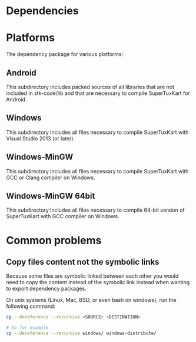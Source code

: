 Dependencies
============

# Platforms
The dependency package for various platforms:

## Android
This subdirectory includes packed sources of all libraries that are not included
in stk-code/lib and that are necessary to compile SuperTuxKart for Android.

## Windows
This subdirectory includes all files necessary to compile SuperTuxKart
with Visual Studio 2013 (or later).

## Windows-MinGW
This subdirectory includes all files necessary to compile SuperTuxKart with GCC
or Clang compiler on Windows.

## Windows-MinGW 64bit
This subdirectory includes all files necessary to compile 64-bit version of
SuperTuxKart with GCC compiler on Windows.

# Common problems 
## Copy files content not the symbolic links
Because some files are symbolic linked between each other you would need to copy the content
instead of the symbolic link instead when wanting to export dependency packages.

On unix systems (Linux, Mac, BSD, or even bash on windows), run the following command:
```sh
cp --dereference --recursive <SOURCE> <DESTINATION>

# So for example
cp --dereference --recursive windows/ windows-distribute/
```
